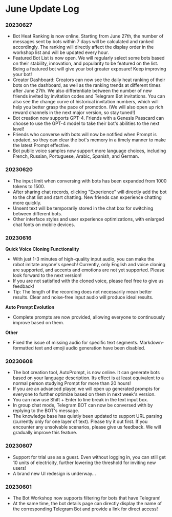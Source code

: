 # June Update Log

### 20230627

* Bot Heat Ranking is now online. Starting from June 27th, the number of messages sent by bots within 7 days will be calculated and ranked accordingly. The ranking will directly affect the display order in the workshop list and will be updated every hour.
* Featured Bot List is now open. We will regularly select some bots based on their stability, innovation, and popularity to be featured on the list. Being a featured bot will give your bot greater exposure! Keep improving your bot!
* Creator Dashboard: Creators can now see the daily heat ranking of their bots on the dashboard, as well as the ranking trends at different times after June 27th. We also differentiate between the number of new friends invited by invitation codes and Telegram Bot invitations. You can also see the change curve of historical invitation numbers, which will help you better grasp the pace of promotion. (We will also open up rich reward channels in the next major version, so stay tuned!)
* Bot creation now supports GPT-4. Friends with a Genesis Passcard can choose to use the GPT-4 model to take their bot's abilities to the next level!
* Friends who converse with bots will now be notified when Prompt is updated, so they can clear the bot's memory in a timely manner to make the latest Prompt effective.
* Bot public voice samples now support more language choices, including French, Russian, Portuguese, Arabic, Spanish, and German.

### 20230620

* The input limit when conversing with bots has been expanded from 1000 tokens to 1500.
* After sharing chat records, clicking "Experience" will directly add the bot to the chat list and start chatting. New friends can experience chatting more quickly.
* Unsent text will be temporarily stored in the chat box for switching between different bots.
* Other interface styles and user experience optimizations, with enlarged chat fonts on mobile devices.

### 20230616

**Quick Voice Cloning Functionality**

* With just 1-3 minutes of high-quality input audio, you can make the robot imitate anyone's speech! Currently, only English and voice cloning are supported, and accents and emotions are not yet supported. Please look forward to the next version!
* If you are not satisfied with the cloned voice, please feel free to give us feedback!
* Tip: The length of the recording does not necessarily mean better results. Clear and noise-free input audio will produce ideal results.

**Auto Prompt Evolution**

* Complete prompts are now provided, allowing everyone to continuously improve based on them.

**Other**

* Fixed the issue of missing audio for specific text segments. Markdown-formatted text and emoji audio generation have been disabled.

### 20230608

* The bot creation tool, AutoPrompt, is now online. It can generate bots based on your language description. Its effect is at least equivalent to a normal person studying Prompt for more than 20 hours!
* If you are an advanced player, we will open up generated prompts for everyone to further optimize based on them in next week's version.
* You can now use Shift + Enter to line break in the text input box.
* In group chat mode, Telegram BOT can now be conversed with by replying to the BOT's message.
* The knowledge base has quietly been updated to support URL parsing (currently only for one layer of text). Please try it out first. If you encounter any unsolvable scenarios, please give us feedback. We will gradually improve this feature.

### 20230607

* Support for trial use as a guest. Even without logging in, you can still get 10 units of electricity, further lowering the threshold for inviting new users!
* A brand new UI redesign is underway...

### 20230601

* The Bot Workshop now supports filtering for bots that have Telegram!
* At the same time, the bot details page can directly display the name of the corresponding Telegram Bot and provide a link for direct access!